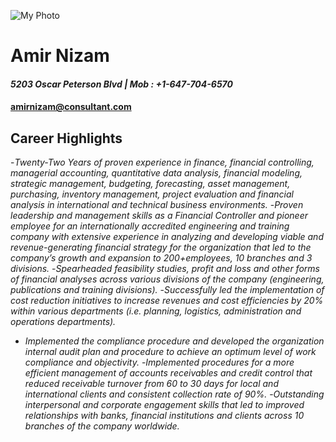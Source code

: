 ![My Photo](thumbnail_IMG_2836.jpg)
# Amir Nizam

#### *5203 Oscar Peterson Blvd | Mob : +1-647-704-6570*
#### amirnizam@consultant.com   
## Career Highlights
-*Twenty-Two Years of proven experience in finance, financial controlling, managerial accounting, quantitative data analysis, financial modeling, strategic management, budgeting, forecasting, asset management, purchasing, inventory management, project evaluation and financial analysis in international and technical business environments.*
-*Proven leadership and management skills as a Financial Controller and pioneer employee for an internationally accredited engineering and training company with extensive experience in analyzing and developing viable and revenue-generating financial strategy for the organization that led to the company’s growth and expansion to 200+employees, 10 branches and 3 divisions.*
-*Spearheaded feasibility studies, profit and loss and other forms of financial analyses across various divisions of the company (engineering, publications and training divisions).*
-*Successfully led the implementation of cost reduction initiatives to increase revenues and cost efficiencies by 20% within various departments (i.e. planning, logistics, administration and operations departments).*
- *Implemented the compliance procedure and developed the organization internal audit plan and procedure to achieve an optimum level of work compliance and objectivity.*
-*Implemented procedures for a more efficient management of accounts receivables and credit control that reduced receivable turnover from 60 to 30 days for local and international clients and consistent collection rate of 90%.*
-*Outstanding interpersonal and corporate engagement skills that led to improved relationships with banks, financial institutions and clients across 10 branches of the company worldwide.*
